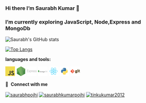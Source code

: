 ### Hi there I’m Saurabh Kumar 👋 
###  I’m currently exploring JavaScript, Node,Express and MongoDb
![Saurabh's GitHub stats](https://github-readme-stats.vercel.app/api?username=saurabhpojhi&theme=dark&show_icons=true)

[![Top Langs](https://github-readme-stats.vercel.app/api/top-langs/?username=saurabhpojhi&layout=compact)](https://github.com/saurabhpojhi/github-readme-stats)



**languages and tools:**  

<code><img height="30" src="https://raw.githubusercontent.com/github/explore/80688e429a7d4ef2fca1e82350fe8e3517d3494d/topics/javascript/javascript.png"></code>
<code><img height="30" src="https://raw.githubusercontent.com/github/explore/80688e429a7d4ef2fca1e82350fe8e3517d3494d/topics/nodejs/nodejs.png"></code>
<code><img height="30" src="https://raw.githubusercontent.com/github/explore/80688e429a7d4ef2fca1e82350fe8e3517d3494d/topics/express/express.png"></code>
<code><img height="30" src="https://raw.githubusercontent.com/github/explore/80688e429a7d4ef2fca1e82350fe8e3517d3494d/topics/mongodb/mongodb.png"></code>
<code><img height="30" src="https://raw.githubusercontent.com/github/explore/80688e429a7d4ef2fca1e82350fe8e3517d3494d/topics/react/react.png"></code>
<code><img height="30" src="https://raw.githubusercontent.com/github/explore/80688e429a7d4ef2fca1e82350fe8e3517d3494d/topics/python/python.png"></code>
<code><img height="30" src="https://raw.githubusercontent.com/github/explore/80688e429a7d4ef2fca1e82350fe8e3517d3494d/topics/git/git.png"></code>

🔗 &nbsp;**Connect with me**
<p align="left">
<a href="https://dev.to/saurabhpojhi" target="blank"><img align="center" src="https://cdn.jsdelivr.net/npm/simple-icons@3.0.1/icons/dev-dot-to.svg" alt="saurabhpojhi" height="30" width="40" /></a>
<a href="https://linkedin.com/in/saurabhkumarpojhi" target="blank"><img align="center" src="https://raw.githubusercontent.com/saurabhpojhi/github-profile-readme-generator/master/src/images/icons/Social/linked-in-alt.svg" alt="saurabhkumarpojhi" height="30" width="40" /></a>
  <a href="https://instagram.com/tinkukumar2012" target="blank"><img align="center" src="https://raw.githubusercontent.com/saurabhpojhi/github-profile-readme-generator/master/src/images/icons/Social/instagram.svg" alt="tinkukumar2012" height="30" width="40" /></a>
